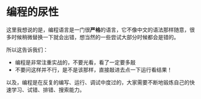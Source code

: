 # 编程的尿性

这里我想说的是，编程语言是一门很**严格**的语言，它不像中文的语法那样随意，很多时候稍微替换一下就会出错，想当然的一些尝试大部分时候都会是错的。



所以这告诉我们：

* 编程是非常注重实战的，不要光看，看了一定要多敲
* 不要问这样并不行，是不是该那样，直接敲进去点一下运行看结果！



以及，编程是在反复的编写、运行、调试中度过的，大家需要不断地锻炼自己的快速学习、试错、排错、搜索能力。